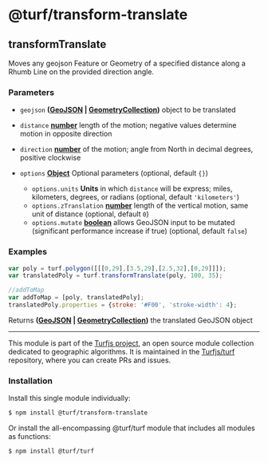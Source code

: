 # @turf/transform-translate

<!-- Generated by documentation.js. Update this documentation by updating the source code. -->

## transformTranslate

Moves any geojson Feature or Geometry of a specified distance along a Rhumb Line
on the provided direction angle.

### Parameters

*   `geojson` **([GeoJSON][1] | [GeometryCollection][2])** object to be translated
*   `distance` **[number][3]** length of the motion; negative values determine motion in opposite direction
*   `direction` **[number][3]** of the motion; angle from North in decimal degrees, positive clockwise
*   `options` **[Object][4]** Optional parameters (optional, default `{}`)

    *   `options.units` **Units** in which `distance` will be express; miles, kilometers, degrees, or radians (optional, default `'kilometers'`)
    *   `options.zTranslation` **[number][3]** length of the vertical motion, same unit of distance (optional, default `0`)
    *   `options.mutate` **[boolean][5]** allows GeoJSON input to be mutated (significant performance increase if true) (optional, default `false`)

### Examples

```javascript
var poly = turf.polygon([[[0,29],[3.5,29],[2.5,32],[0,29]]]);
var translatedPoly = turf.transformTranslate(poly, 100, 35);

//addToMap
var addToMap = [poly, translatedPoly];
translatedPoly.properties = {stroke: '#F00', 'stroke-width': 4};
```

Returns **([GeoJSON][1] | [GeometryCollection][2])** the translated GeoJSON object

[1]: https://tools.ietf.org/html/rfc7946#section-3

[2]: https://tools.ietf.org/html/rfc7946#section-3.1.8

[3]: https://developer.mozilla.org/docs/Web/JavaScript/Reference/Global_Objects/Number

[4]: https://developer.mozilla.org/docs/Web/JavaScript/Reference/Global_Objects/Object

[5]: https://developer.mozilla.org/docs/Web/JavaScript/Reference/Global_Objects/Boolean

<!-- This file is automatically generated. Please don't edit it directly. If you find an error, edit the source file of the module in question (likely index.js or index.ts), and re-run "yarn docs" from the root of the turf project. -->

---

This module is part of the [Turfjs project](https://turfjs.org/), an open source module collection dedicated to geographic algorithms. It is maintained in the [Turfjs/turf](https://github.com/Turfjs/turf) repository, where you can create PRs and issues.

### Installation

Install this single module individually:

```sh
$ npm install @turf/transform-translate
```

Or install the all-encompassing @turf/turf module that includes all modules as functions:

```sh
$ npm install @turf/turf
```
